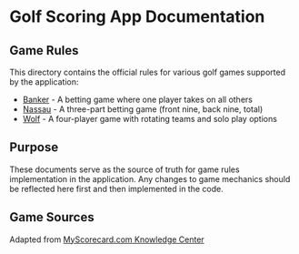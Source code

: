 # Golf Scoring App Documentation

## Game Rules
This directory contains the official rules for various golf games supported by the application:

- [Banker](games/banker.md) - A betting game where one player takes on all others
- [Nassau](games/nassau.md) - A three-part betting game (front nine, back nine, total)
- [Wolf](games/wolf.md) - A four-player game with rotating teams and solo play options

## Purpose
These documents serve as the source of truth for game rules implementation in the application. Any changes to game mechanics should be reflected here first and then implemented in the code.

## Game Sources
Adapted from [MyScorecard.com Knowledge Center](https://www.myscorecard.com/cgi-bin/knowledgecenter.pl)